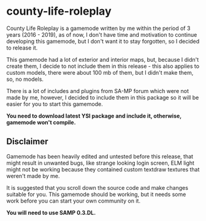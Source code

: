 # county-life-roleplay
County Life Roleplay is a gamemode written by me within the period of 3 years (2016 - 2019), as of now, I don't have time and motivation to continue developing this gamemode, but I don't want it to stay forgotten, so I decided to release it.

This gamemode had a lot of exterior and interior maps, but, because I didn't create them, I decide to not include them in this release - this also applies to custom models, there were about 100 mb of them, but I didn't make them, so, no models.

There is a lot of includes and plugins from SA-MP forum which were not made by me, however, I decided to include them in this package so it will be easier for you to start this gamemode.

**You need to download latest YSI package and include it, otherwise, gamemode won't compile.**
## Disclaimer

Gamemode has been heavily edited and untested before this release, that might result in unwanted bugs, like strange looking login screen, ELM light might not be working because they contained custom textdraw textures that weren't made by me.

It is suggested that you scroll down the source code and make changes suitable for you. This gamemode should be working, but it needs some work before you can start your own community on it.

**You will need to use SAMP 0.3.DL.**
